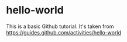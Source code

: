 # hello-world

This is a basic Github tutorial.
It's taken from https://guides.github.com/activities/hello-world
